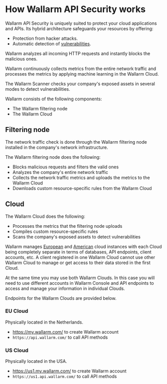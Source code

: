 # How Wallarm API Security works

Wallarm API Security is uniquely suited to protect your cloud applications and APIs. Its hybrid architecture safeguards your resources by offering:

* Protection from hacker attacks.
* Automatic detection of [vulnerabilities](../glossary-en.md#vulnerability).

Wallarm analyzes all incoming HTTP requests and instantly blocks the malicious ones.

Wallarm continuously collects metrics from the entire network traffic and processes the metrics by applying machine learning in the Wallarm Cloud.

The Wallarm Scanner checks your company's exposed assets in several modes to detect vulnerabilities.

Wallarm consists of the following components:

* The Wallarm filtering node
* The Wallarm Cloud

## Filtering node

The network traffic check is done through the Wallarm filtering node installed in the company's network infrastructure.

The Wallarm filtering node does the following:

* Blocks malicious requests and filters the valid ones
* Analyzes the company's entire network traffic
* Collects the network traffic metrics and uploads the metrics to the Wallarm Cloud
* Downloads custom resource-specific rules from the Wallarm Cloud

## Cloud

The Wallarm Cloud does the following:

* Processes the metrics that the filtering node uploads
* Compiles custom resource-specific rules
* Scans the company's exposed assets to detect vulnerabilities

Wallarm manages [European](#eu-cloud) and [American](#us-cloud) cloud instances with each Cloud being completely separate in terms of databases, API endpoints, client accounts, etc. A client registered in one Wallarm Cloud cannot use other Wallarm Cloud to manage or get access to their data stored in the first Cloud.

At the same time you may use both Wallarm Clouds. In this case you will need to use different accounts in Wallarm Console and API endpoints to access and manage your information in individual Clouds.

Endpoints for the Wallarm Clouds are provided below.

### EU Cloud

Physically located in the Netherlands.

* https://my.wallarm.com/ to create Wallarm account
* `https://api.wallarm.com/` to call API methods

### US Cloud

Physically located in the USA.

* https://us1.my.wallarm.com/ to create Wallarm account
* `https://us1.api.wallarm.com/` to call API methods
